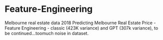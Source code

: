 # Feature-Engineering
Melbourne real estate data 2018
Predicting Melbourne Real Estate Price - Feature Engineering - classic (423K variance) and GPT (307k variance), to be continued...toomuch noise in dataset.
